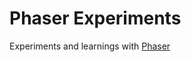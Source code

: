 # Phaser Experiments
Experiments and learnings with [Phaser](https://github.com/photonstorm/phaser-ce)

